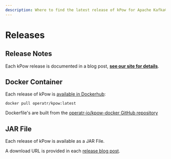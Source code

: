 ```yaml
---
description: Where to find the latest release of kPow for Apache Kafka®
---
```


# Releases

## Release Notes

Each kPow release is documented in a blog post, [**see our site for details**](https://kpow.io/releases/).

## Docker Container

Each release of kPow is [available in Dockerhub](https://hub.docker.com/u/operatr/):

```
docker pull operatr/kpow:latest
```

Dockerfile's are built from the [operatr-io/kpow-docker GitHub repository](https://github.com/operatr-io/kpow-docker)

## JAR File

Each release of kPow is available as a JAR File.

A download URL is provided in each [release blog post](https://kpow.io/releases/).

